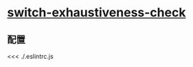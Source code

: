# [switch-exhaustiveness-check](https://typescript-eslint.io/rules/switch-exhaustiveness-check)

## 配置

<<< ./.eslintrc.js
